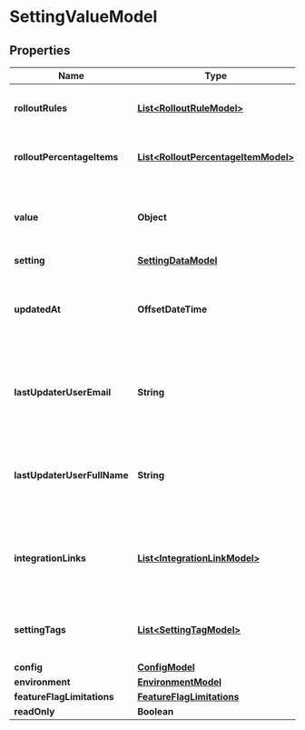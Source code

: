 

# SettingValueModel


## Properties

| Name | Type | Description | Notes |
|------------ | ------------- | ------------- | -------------|
|**rolloutRules** | [**List&lt;RolloutRuleModel&gt;**](RolloutRuleModel.md) | The targeting rule collection. |  [optional] |
|**rolloutPercentageItems** | [**List&lt;RolloutPercentageItemModel&gt;**](RolloutPercentageItemModel.md) | The percentage rule collection. |  [optional] |
|**value** | **Object** | The value to serve. It must respect the setting type. |  [optional] |
|**setting** | [**SettingDataModel**](SettingDataModel.md) |  |  [optional] |
|**updatedAt** | **OffsetDateTime** | The last updated date and time when the Feature Flag or Setting. |  [optional] |
|**lastUpdaterUserEmail** | **String** | The email of the user who last updated the Feature Flag or Setting. |  [optional] |
|**lastUpdaterUserFullName** | **String** | The name of the user who last updated the Feature Flag or Setting. |  [optional] |
|**integrationLinks** | [**List&lt;IntegrationLinkModel&gt;**](IntegrationLinkModel.md) | The integration links attached to the Feature Flag or Setting. |  [optional] |
|**settingTags** | [**List&lt;SettingTagModel&gt;**](SettingTagModel.md) | The tags attached to the Feature Flag or Setting. |  [optional] |
|**config** | [**ConfigModel**](ConfigModel.md) |  |  [optional] |
|**environment** | [**EnvironmentModel**](EnvironmentModel.md) |  |  [optional] |
|**featureFlagLimitations** | [**FeatureFlagLimitations**](FeatureFlagLimitations.md) |  |  [optional] |
|**readOnly** | **Boolean** |  |  [optional] |



